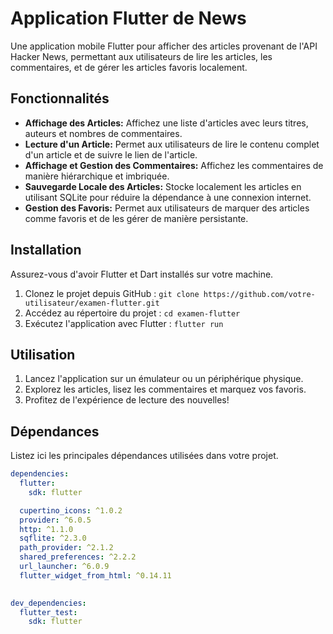 # Application Flutter de News

Une application mobile Flutter pour afficher des articles provenant de l'API Hacker News, permettant aux utilisateurs de lire les articles, les commentaires, et de gérer les articles favoris localement.

## Fonctionnalités

- **Affichage des Articles:** Affichez une liste d'articles avec leurs titres, auteurs et nombres de commentaires.
- **Lecture d'un Article:** Permet aux utilisateurs de lire le contenu complet d'un article et de suivre le lien de l'article.
- **Affichage et Gestion des Commentaires:** Affichez les commentaires de manière hiérarchique et imbriquée.
- **Sauvegarde Locale des Articles:** Stocke localement les articles en utilisant SQLite pour réduire la dépendance à une connexion internet.
- **Gestion des Favoris:** Permet aux utilisateurs de marquer des articles comme favoris et de les gérer de manière persistante.

## Installation

Assurez-vous d'avoir Flutter et Dart installés sur votre machine.

1. Clonez le projet depuis GitHub : `git clone https://github.com/votre-utilisateur/examen-flutter.git`
2. Accédez au répertoire du projet : `cd examen-flutter`
3. Exécutez l'application avec Flutter : `flutter run`

## Utilisation

1. Lancez l'application sur un émulateur ou un périphérique physique.
2. Explorez les articles, lisez les commentaires et marquez vos favoris.
3. Profitez de l'expérience de lecture des nouvelles!

## Dépendances

Listez ici les principales dépendances utilisées dans votre projet.

```yaml
dependencies:
  flutter:
    sdk: flutter

  cupertino_icons: ^1.0.2
  provider: ^6.0.5
  http: ^1.1.0
  sqflite: ^2.3.0 
  path_provider: ^2.1.2
  shared_preferences: ^2.2.2
  url_launcher: ^6.0.9
  flutter_widget_from_html: ^0.14.11
  

dev_dependencies:
  flutter_test:
    sdk: flutter
